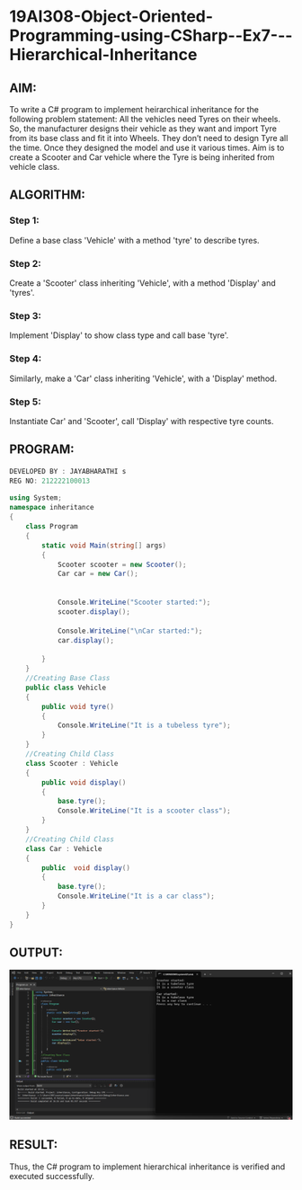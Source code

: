 # 19AI308-Object-Oriented-Programming-using-CSharp--Ex7---Hierarchical-Inheritance

## AIM:
To write a C# program to implement heirarchical inheritance for the following problem statement:  All the vehicles need Tyres on their wheels. 
So, the manufacturer designs their vehicle as they want and import Tyre from its base class and fit it into Wheels. 
They don’t need to design Tyre all the time. Once they designed the model and use it various times. 
Aim is to create a Scooter and Car vehicle where the Tyre is being inherited from vehicle class.

## ALGORITHM:
### Step 1:
Define a base class 'Vehicle' with a method 'tyre' to describe tyres.

### Step 2:
Create a 'Scooter' class inheriting 'Vehicle', with a method 'Display' and 'tyres'.

### Step 3:
Implement 'Display' to show class type and call base 'tyre'.

### Step 4:
Similarly, make a 'Car' class inheriting 'Vehicle', with a 'Display' method.

### Step 5:
Instantiate Car' and 'Scooter', call 'Display' with respective tyre counts.

## PROGRAM:
```C#
DEVELOPED BY : JAYABHARATHI s
REG NO: 212222100013

```
```C#
using System;
namespace inheritance
{
    class Program
    {
        static void Main(string[] args)
        {
            Scooter scooter = new Scooter();
            Car car = new Car();
        
        
            Console.WriteLine("Scooter started:");
            scooter.display();
        
            Console.WriteLine("\nCar started:");
            car.display();
  
        }
    }
    //Creating Base Class
    public class Vehicle
    {
        public void tyre()
        {
            Console.WriteLine("It is a tubeless tyre");
        }
    }
    //Creating Child Class
    class Scooter : Vehicle
    {
        public void display() 
        {
            base.tyre();
            Console.WriteLine("It is a scooter class");
        }
    }
    //Creating Child Class
    class Car : Vehicle
    {
        public  void display() 
        {
            base.tyre();
            Console.WriteLine("It is a car class");
        }
    }
}


```
## OUTPUT:
![](./exp7.png)

## RESULT:
Thus, the C# program to implement hierarchical inheritance is verified and executed successfully.
